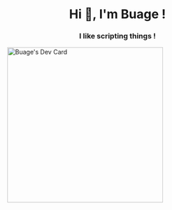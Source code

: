 <h1 align="center">Hi 👋, I'm Buage !</h1>
<h3 align="center">I like scripting things !</h3>
<a href="https://app.daily.dev/buage"><img src="https://api.daily.dev/devcards/v2/2Qa8v0tapoLM2OExwBS3c.png?type=default&r=ryp" width="356" alt="Buage's Dev Card"/></a>
